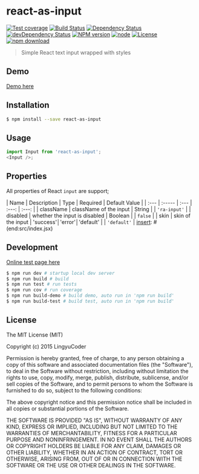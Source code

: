 # react-as-input

[![Test coverage](https://img.shields.io/coveralls/LingyuCoder/react-as-input.svg?style=flat-square)](https://coveralls.io/r/LingyuCoder/react-as-input?branch=master)
[![Build Status](https://travis-ci.org/LingyuCoder/react-as-input.png)](https://travis-ci.org/LingyuCoder/react-as-input)
[![Dependency Status](https://david-dm.org/LingyuCoder/react-as-input.svg)](https://david-dm.org/LingyuCoder/react-as-input)
[![devDependency Status](https://david-dm.org/LingyuCoder/react-as-input/dev-status.svg)](https://david-dm.org/LingyuCoder/react-as-input#info=devDependencies)
[![NPM version](http://img.shields.io/npm/v/react-as-input.svg?style=flat-square)](http://npmjs.org/package/react-as-input)
[![node](https://img.shields.io/badge/node.js-%3E=_4.0-green.svg?style=flat-square)](http://nodejs.org/download/)
[![License](http://img.shields.io/npm/l/react-as-input.svg?style=flat-square)](LICENSE)
[![npm download](https://img.shields.io/npm/dm/react-as-input.svg?style=flat-square)](https://npmjs.org/package/react-as-input)

> Simple React text input wrapped with styles

## Demo

[Demo here](http://LingyuCoder.github.io/react-as-input/demo/index.html)

## Installation

```bash
$ npm install --save react-as-input
```

## Usage

```javascript
import Input from 'react-as-input';
<Input />;
```

## Properties

All properties of React `input` are support;

[insert]: # (start:src/index.jsx|doc)
| Name | Description | Type | Required | Default Value |
| :--- | :----- | :--- | :---: | :---: |
| className | className of the input | String |  | `'ra-input'` |
| disabled | whether the input is disabled | Boolean |  | `false` |
| skin | skin of the input | 'success'│'error'│'default' |  | `'default'` |
[insert]: # (end:src/index.jsx)

## Development

[Online test page here](http://LingyuCoder.github.io/react-as-input/test/test.html)

```bash
$ npm run dev # startup local dev server
$ npm run build # build
$ npm run test # run tests
$ npm run cov # run coverage
$ npm run build-demo # build demo, auto run in 'npm run build'
$ npm run build-test # build test, auto run in 'npm run build'
```

## License

The MIT License (MIT)

Copyright (c) 2015 LingyuCoder

Permission is hereby granted, free of charge, to any person obtaining a copy
of this software and associated documentation files (the "Software"), to deal
in the Software without restriction, including without limitation the rights
to use, copy, modify, merge, publish, distribute, sublicense, and/or sell
copies of the Software, and to permit persons to whom the Software is
furnished to do so, subject to the following conditions:

The above copyright notice and this permission notice shall be included in all
copies or substantial portions of the Software.

THE SOFTWARE IS PROVIDED "AS IS", WITHOUT WARRANTY OF ANY KIND, EXPRESS OR
IMPLIED, INCLUDING BUT NOT LIMITED TO THE WARRANTIES OF MERCHANTABILITY,
FITNESS FOR A PARTICULAR PURPOSE AND NONINFRINGEMENT. IN NO EVENT SHALL THE
AUTHORS OR COPYRIGHT HOLDERS BE LIABLE FOR ANY CLAIM, DAMAGES OR OTHER
LIABILITY, WHETHER IN AN ACTION OF CONTRACT, TORT OR OTHERWISE, ARISING FROM,
OUT OF OR IN CONNECTION WITH THE SOFTWARE OR THE USE OR OTHER DEALINGS IN THE
SOFTWARE.
